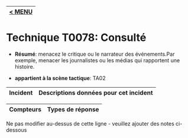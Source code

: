 |[< MENU](../../README.md)|
|---|
# Technique T0078: Consulté

* **Résumé**: menacez le critique ou le narrateur des événements.Par exemple, menacer les journalistes ou les médias qui rapportent une histoire.

* **appartient à la scène tactique**: TA02


|Incident |Descriptions données pour cet incident |
|-------- |-------------------- |



|Compteurs |Types de réponse |
|-------- |-------------- |


Ne pas modifier au-dessus de cette ligne - veuillez ajouter des notes ci-dessous